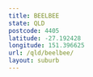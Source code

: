 ```yaml
---
title: BEELBEE
state: QLD
postcode: 4405
latitude: -27.192428
longitude: 151.396625
url: /qld/beelbee/
layout: suburb
---
```

